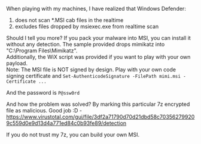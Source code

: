 When playing with my machines, I have realized that Windows Defender:<br>
1. does not scan \*.MSI cab files in the realtime<br>
2. excludes files dropped by msiexec.exe from realtime scan<br>
 
 
Should I tell you more? If you pack your malware into MSI, you can install it without any detection. The sample provided drops mimikatz into "C:\Program Files\Mimikatz".<br>
Additionally, the WiX script was provided if you want to play with your own payload.<br>
Note: The MSI file is NOT signed by design. Play with your own code signing certificate and `Set-AuthenticodeSignature -FilePath mimi.msi -Certificate ...` <br>


And the password is `P@ssw0rd`

And how the problem was solved? By marking this particular 7z encrypted file as malicious. Good job :D - https://www.virustotal.com/gui/file/3df2a71790d70d21dbd58c703562799209c559d0e9d13d4a771ed84c0b93fe89/detection

If you do not trust my 7z, you can build your own MSI. 
